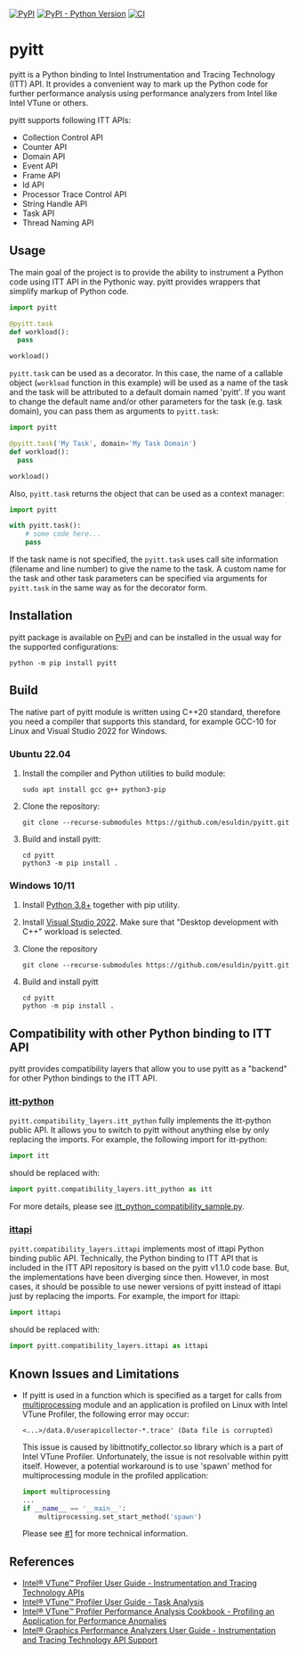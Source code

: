 [![PyPI](https://badge.fury.io/py/pyitt.svg)](https://pypi.org/project/pyitt/)
[![PyPI - Python Version](https://img.shields.io/pypi/pyversions/pyitt)](https://pypi.org/project/pyitt/)
[![CI](https://github.com/esuldin/pyitt/actions/workflows/ci.yml/badge.svg)](https://github.com/esuldin/pyitt/actions/workflows/ci.yml)

# pyitt

pyitt is a Python binding to Intel Instrumentation and Tracing Technology (ITT) API. It provides a convenient way
to mark up the Python code for further performance analysis using performance analyzers from Intel like Intel VTune
or others.

pyitt supports following ITT APIs:
 - Collection Control API
 - Counter API
 - Domain API
 - Event API
 - Frame API
 - Id API
 - Processor Trace Control API
 - String Handle API
 - Task API
 - Thread Naming API

## Usage

The main goal of the project is to provide the ability to instrument a Python code using ITT API in the Pythonic way.
pyitt provides wrappers that simplify markup of Python code.

```python
import pyitt

@pyitt.task
def workload():
  pass

workload()
```

`pyitt.task` can be used as a decorator. In this case, the name of a callable object (`workload` function in this
example) will be used as a name of the task and the task will be attributed to a default domain named 'pyitt'.
If you want to change the default name and/or other parameters for the task (e.g. task domain), you can pass
them as arguments to `pyitt.task`:

```python
import pyitt

@pyitt.task('My Task', domain='My Task Domain')
def workload():
  pass

workload()
```

Also, `pyitt.task` returns the object that can be used as a context manager:

```python
import pyitt

with pyitt.task():
    # some code here...
    pass
```

If the task name is not specified, the `pyitt.task` uses call site information (filename and line number) to give
the name to the task. A custom name for the task and other task parameters can be specified via arguments
for `pyitt.task` in the same way as for the decorator form.

## Installation

pyitt package is available on [PyPi](https://pypi.org/project/pyitt/) and can be installed in the usual way for the
supported configurations:

    python -m pip install pyitt

## Build

The native part of pyitt module is written using C++20 standard, therefore you need a compiler that supports this
standard, for example GCC-10 for Linux and Visual Studio 2022 for Windows.

### Ubuntu 22.04

1. Install the compiler and Python utilities to build module:

       sudo apt install gcc g++ python3-pip

2. Clone the repository:

       git clone --recurse-submodules https://github.com/esuldin/pyitt.git

3. Build and install pyitt:

       cd pyitt
       python3 -m pip install .

### Windows 10/11

1. Install [Python 3.8+](https://www.python.org/downloads/) together with pip utility.

2. Install [Visual Studio 2022](https://visualstudio.microsoft.com/downloads/).
     Make sure that "Desktop development with C++" workload is selected.

3. Clone the repository

       git clone --recurse-submodules https://github.com/esuldin/pyitt.git

4. Build and install pyitt

       cd pyitt
       python -m pip install .


## Compatibility with other Python binding to ITT API

pyitt provides compatibility layers that allow you to use pyitt as a "backend" for other Python bindings to the ITT API.

### [itt-python](https://github.com/NERSC/itt-python)

`pyitt.compatibility_layers.itt_python` fully implements the itt-python public API. It allows you to switch to pyitt
without anything else by only replacing the imports. For example, the following import for itt-python:
 
```python
import itt
```

should be replaced with:

```python
import pyitt.compatibility_layers.itt_python as itt
```

For more details, please see [itt_python_compatibility_sample.py](samples/itt_python_compatibility_sample.py).

### [ittapi](https://github.com/intel/ittapi/)

`pyitt.compatibility_layers.ittapi` implements most of ittapi Python binding public API. Technically, the Python binding
to ITT API that is included in the ITT API repository is based on the pyitt v1.1.0 code base. But, the implementations
have been diverging since then. However, in most cases, it should be possible to use newer versions of pyitt instead of
ittapi just by replacing the imports. For example, the import for ittapi:

```python
import ittapi
```

should be replaced with:

```python
import pyitt.compatibility_layers.ittapi as ittapi
```

## Known Issues and Limitations

- If pyitt is used in a function which is specified as a target for calls from 
  [multiprocessing](https://docs.python.org/3/library/multiprocessing.html) module and an application is profiled on
  Linux with Intel VTune Profiler, the following error may occur:

      <...>/data.0/userapicollector-*.trace' (Data file is corrupted)

  This issue is caused by libittnotify_collector.so library which is a part of Intel VTune Profiler.
  Unfortunately, the issue is not resolvable within pyitt itself. However, a potential workaround is to use 'spawn'
  method for multiprocessing module in the profiled application:

  ```python
  import multiprocessing
  ...
  if __name__ == '__main__':
      multiprocessing.set_start_method('spawn')
  ```
  
  Please see [#1](https://github.com/esuldin/pyitt/issues/1) for more technical information.

## References

 - [Intel® VTune™ Profiler User Guide - Instrumentation and Tracing Technology APIs](https://www.intel.com/content/www/us/en/docs/vtune-profiler/user-guide/2023-0/instrumentation-and-tracing-technology-apis.html)
 - [Intel® VTune™ Profiler User Guide - Task Analysis](https://www.intel.com/content/www/us/en/docs/vtune-profiler/user-guide/2023-0/task-analysis.html)
 - [Intel® VTune™ Profiler Performance Analysis Cookbook - Profiling an Application for Performance Anomalies](https://www.intel.com/content/www/us/en/docs/vtune-profiler/cookbook/2023-1/profiling-performance-anomalies.html/1000.html)
 - [Intel® Graphics Performance Analyzers User Guide - Instrumentation and Tracing Technology API Support](https://www.intel.com/content/www/us/en/docs/gpa/user-guide/2022-4/instrumentation-and-tracing-technology-apis.html)
